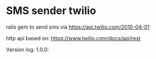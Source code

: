 # SMS sender twilio



rails gem to send sms via https://api.twilio.com/2010-04-01

http api based on: 
https://www.twilio.com/docs/api/rest

Version log:
  1.0.0: 

